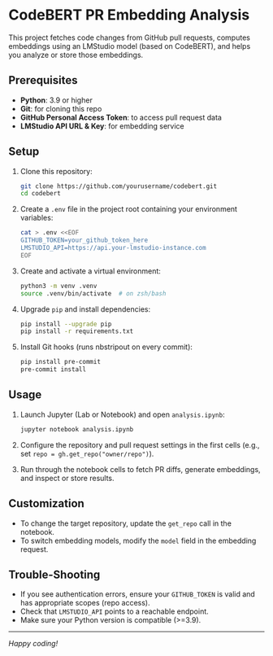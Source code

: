 # CodeBERT PR Embedding Analysis

This project fetches code changes from GitHub pull requests, computes embeddings using an LMStudio model (based on CodeBERT), and helps you analyze or store those embeddings.

## Prerequisites

- **Python**: 3.9 or higher
- **Git**: for cloning this repo
- **GitHub Personal Access Token**: to access pull request data
- **LMStudio API URL & Key**: for embedding service

## Setup

1. Clone this repository:
   ```bash
   git clone https://github.com/yourusername/codebert.git
   cd codebert
   ```

2. Create a `.env` file in the project root containing your environment variables:
   ```bash
   cat > .env <<EOF
   GITHUB_TOKEN=your_github_token_here
   LMSTUDIO_API=https://api.your-lmstudio-instance.com
   EOF
   ```

3. Create and activate a virtual environment:
   ```bash
   python3 -m venv .venv
   source .venv/bin/activate  # on zsh/bash
   ```

4. Upgrade `pip` and install dependencies:
   ```bash
   pip install --upgrade pip
   pip install -r requirements.txt
   ```

5. Install Git hooks (runs nbstripout on every commit):
   ```bash
   pip install pre-commit
   pre-commit install

## Usage

1. Launch Jupyter (Lab or Notebook) and open `analysis.ipynb`:
   ```bash
   jupyter notebook analysis.ipynb
   ```

2. Configure the repository and pull request settings in the first cells (e.g., set `repo = gh.get_repo("owner/repo")`).
3. Run through the notebook cells to fetch PR diffs, generate embeddings, and inspect or store results.

## Customization

- To change the target repository, update the `get_repo` call in the notebook.
- To switch embedding models, modify the `model` field in the embedding request.

## Trouble-Shooting

- If you see authentication errors, ensure your `GITHUB_TOKEN` is valid and has appropriate scopes (repo access).
- Check that `LMSTUDIO_API` points to a reachable endpoint.
- Make sure your Python version is compatible (>=3.9).

---
*Happy coding!*